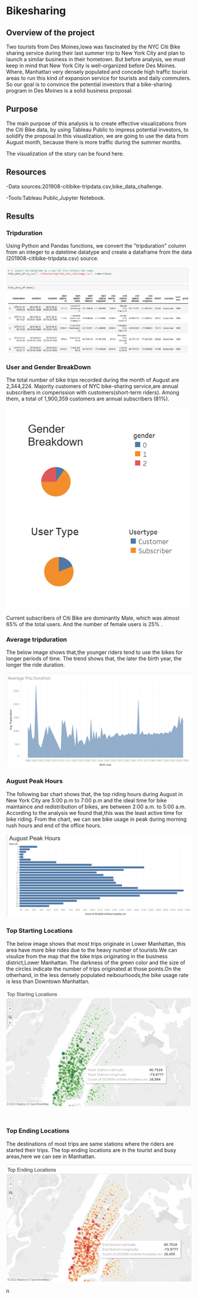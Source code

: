 # Bikesharing

## Overview of the project

Two tourists from Des Moines,Iowa was fascinated by the NYC Citi Bike sharing service during their last summer trip to New York City and plan to launch a similar business in their hometown. But before analysis, we must keep in mind that New York City is well-organized before Des Moines. Where, Manhattan very densely populated and concede high traffic tourist areas to run this kind of expansion service for tourists and daily commuters. So our goal is to convince the potential investors that a bike-sharing program in Des Moines is a solid business proposal.

## Purpose

The main purpose of this analysis is to create effective visualizations from the Citi Bike data, by using Tableau Public to impress potential investors, to solidify the proposal.In this visualization, we are going to use the data from August month, because there is more traffic during the summer months.

The visualization of the story can be found here.

## Resources

-Data sources:201908-citibike-tripdata.csv,bike_data_challenge.

-Tools:Tableau Public,Jupyter Notebook.

## Results

### Tripduration

Using Python and Pandas functions, we convert the "tripduration" column from an integer to a datetime datatype and create a dataframe from the data (201908-citibike-tripdata.csv) source.

![](https://github.com/akthersr/bikesharing/blob/main/tripduration.png)


### User and Gender BreakDown

The total number of bike trips recorded during the month of August are 2,344,224. Majority customers of NYC bike-sharing service,are annual subscribers in comperission with customers(short-term riders). Among them, a total of 1,900,359 customers are annual subscribers (81%).

![](https://github.com/akthersr/bikesharing/blob/main/user%20type%201.png)  ![]()

Current subscribers of Citi Bike are dominantly Male, which was almost 65% of the total users. And the number of female users is 25% .

### Average tripduration

The below image shows that,the younger riders tend to use the bikes for longer periods of time. The trend shows that, the later the birth year, the longer the ride duration.  

![](https://github.com/akthersr/bikesharing/blob/main/average%20trip%20duration.png)

### August Peak Hours

The following bar chart shows that, the top riding hours during August in New York City are 5:00 p.m to 7:00 p.m and the ideal time for bike maintaince and redistribution of bikes, are between 2:00 a.m. to 5:00 a.m. According to the analysis we found that,this was the least active time for bike riding. From the chart, we can see bike usage in peak during morning rush hours and end of the office hours.

![](https://github.com/akthersr/bikesharing/blob/main/august%20pick%20.png)

### Top Starting Locations

The below image shows that most trips originate in Lower Manhattan, this area have more bike rides due to the heavy number of tourists.We can visulize from the map that the bike trips originating in the business district,Lower Manhattan. The darkness of the green color and the size of the circles indicate the number of trips originated at those points.On the otherhand, in the less densely populated neibourhoods,the bike usage rate is less than Downtown Manhattan.

![](https://github.com/akthersr/bikesharing/blob/main/top%20starting%20locations.png)

![]()

### Top Ending Locations

The destinations of most trips are same stations where the riders are started their trips. The top ending locations are in the tourist and busy areas,here we can see in Manhattan.

![](https://github.com/akthersr/bikesharing/blob/main/top%20ending%20locations1.png)


n
